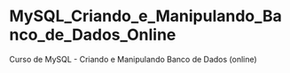 # MySQL_Criando_e_Manipulando_Banco_de_Dados_Online
Curso de MySQL - Criando e Manipulando Banco de Dados (online)
